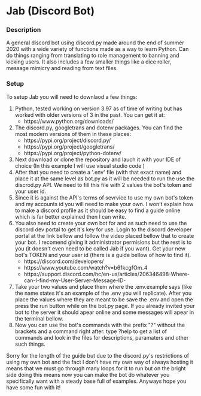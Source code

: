 # Jab (Discord Bot)

### Description
A general discord bot using discord.py made around the end of summer 2020 with a wide variety of functions made as a way to learn Python. Can do things ranging from translating to role management to banning and kicking users. It also includes a few smaller things like a dice roller, message mimicry and reading from text files.

### Setup
To setup Jab you will need to downlaod a few things:
<ol>
  <li> Python, tested working on version 3.97 as of time of writing but has worked with older versions of 3 in the past. You can get it at: 
     <ul>
          <li> https://www.python.org/downloads/ </li>
     </ul>
    
  <li> The discord.py, googletrans and dotenv packages. You can find the most modern versions of them in these places: 
    <ul>
        <li> https://pypi.org/project/discord.py/ </li>
        <li> https://pypi.org/project/googletrans/ </li>
        <li> https://pypi.org/project/python-dotenv/ </li>
    </ul>
  </li>
  
  <li> Next download or clone the repository and lauch it with your IDE of choice (In this example I will use visual studio code )  </li>
  
  <li> After that you need to create a '.env' file (with that exact name) and place it at the same level as bot.py as it will be needed to run the use the discrod.py API. We need to fill this file with 2 values the bot's token and your user id.</li>

  <li>Since it is against the API's terms of sevrvice to use my own bot's token and my accounts id you will need to make your own. I won't explain how to make a discord profile as it should be easy to find a guide online which is far better explained then I can write.</li>

  <li>You also need to create your own bot for and as such need to use the discord dev portal to get it's key for use. Login to the discord developer portal at the link bellow and follow the video placed bellow that to create your bot. I recomend giving it administrator permisions but the rest is to you (it doesn't even need to be called Jab if you want). Get your new bot's TOKEN and your user id (there is a guide bellow of how to find it). 
      <ul>
        <li> https://discord.com/developers/ </li>
        <li> https://www.youtube.com/watch?v=b61kcgfOm_4</li>
        <li>https://support.discord.com/hc/en-us/articles/206346498-Where-can-I-find-my-User-Server-Message-ID- </li>
    </ul>
  </li>

  <li>Take your two values and place them where the .env.example says (like the name states it's an example of the .env you will replicate). After you place the values where they are meant to be save the .env and open the press the run button while on the bot.py page. If you already invited your bot to the server it should apear online and some messages will apear in the terminal bellow.</li>
  
  <li>Now you can use the bot's commands with the prefix "?" without the brackets and a command right after. type ?help to get a list of commands and look in the files for descriptions, paramaters and other such things. </li>

</ol>

Sorry for the length of the guide but due to the discord.py's restrictions of using my own bot and the fact I don't have my own way of always hosting it means that we must go through many loops for it to run but on the bright side doing this means now you can make the bot do whatever you specifically want with a steady base full of examples. Anyways hope you have some fun with it!

